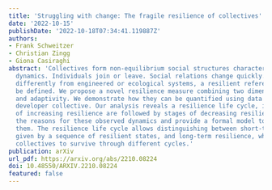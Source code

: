 ```yaml
---
title: 'Struggling with change: The fragile resilience of collectives'
date: '2022-10-15'
publishDate: '2022-10-18T07:34:41.119887Z'
authors:
- Frank Schweitzer
- Christian Zingg
- Giona Casiraghi
abstract: 'Collectives form non-equilibrium social structures characterised by a volatile
  dynamics. Individuals join or leave. Social relations change quickly. Therefore,
  differently from engineered or ecological systems, a resilient reference state cannot
  be defined. We propose a novel resilience measure combining two dimensions: robustness
  and adaptivity. We demonstrate how they can be quantified using data from a software
  developer collective. Our analysis reveals a resilience life cycle, i.e., stages
  of increasing resilience are followed by stages of decreasing resilience. We explain
  the reasons for these observed dynamics and provide a formal model to reproduce
  them. The resilience life cycle allows distinguishing between short-term resilience,
  given by a sequence of resilient states, and long-term resilience, which requires
  collectives to survive through different cycles.'
publication: arXiv
url_pdf: https://arxiv.org/abs/2210.08224
doi: 10.48550/ARXIV.2210.08224
featured: false
---
```

